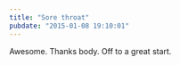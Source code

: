 ```yaml
---
title: "Sore throat"
pubdate: "2015-01-08 19:10:01"
---
```


Awesome. Thanks body. Off to a great start.
